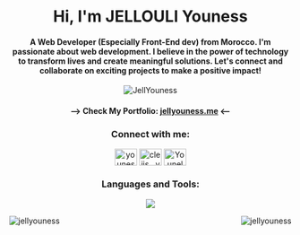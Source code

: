         
<!-- ![MasterHead](./github-header-image.png) -->
<h1 align="center">Hi, I'm JELLOULI Youness</h1>

<h4 align="center">A Web Developer (Especially Front-End dev) from Morocco. I'm passionate about web development. I believe in the power of technology to transform lives and create meaningful solutions. Let's connect and collaborate on exciting projects to make a positive impact!</h4>

<p align="center"> 
 <img src="https://komarev.com/ghpvc/?username=JellYouness&label=Profile%20views&color=blueviolet&style=flat" alt="JellYouness" /> 
<!--  <img src="https://img.shields.io/badge/Languages-Python | Java | PHP | Typescript | Node | React -green.svg" alt="supun nanayakkara's languages" /> -->
<!--  <img alt="Profile followers" src="https://img.shields.io/github/followers/JellYouness"> -->
</p>

<h4 align="center"> 
--> Check My Portfolio: <a href="https://jellyouness.me" target="blank">jellyouness.me</a> <--
</h4>

<h3 align="center">Connect with me:</h3>
<p align="center">
<a href="https://linkedin.com/in/youness-jellouli-35095423b" target="blank"><img align="center" src="https://raw.githubusercontent.com/rahuldkjain/github-profile-readme-generator/master/src/images/icons/Social/linked-in-alt.svg" alt="youness-jellouli-35095423b" height="30" width="40" /></a>
<a href="https://instagram.com/cleiis__ynx" target="blank"><img align="center" src="https://raw.githubusercontent.com/rahuldkjain/github-profile-readme-generator/master/src/images/icons/Social/instagram.svg" alt="cleiis__ynx" height="30" width="40" /></a>
<a href="https://discord.gg/Younelo#9934" target="blank"><img align="center" src="https://raw.githubusercontent.com/rahuldkjain/github-profile-readme-generator/master/src/images/icons/Social/discord.svg" alt="Younelo#9934" height="30" width="40" /></a>
</p>

<h3 align="center">Languages and Tools:</h3>
<p align="center">
    <img src="https://skillicons.dev/icons?i=ts,js,react,nextjs,redux,tailwind,materialui,mongodb,mysql,postgresql,php,laravel,nodejs,express,git" />
</p>

<p align="center" style="display: flex; justify-content: space-between;">
  <img align="center" src="https://github-readme-stats.vercel.app/api/top-langs?username=jellyouness&show_icons=true&theme=dark&locale=en&layout=compact" alt="jellyouness" />
  <img align="center" src="https://streak-stats.demolab.com/?user=JellYouness&theme=midnight-purple" alt="jellyouness" />
</p>
